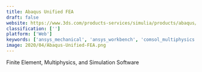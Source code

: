 ```yaml
---
title: Abaqus Unified FEA
draft: false 
website: https://www.3ds.com/products-services/simulia/products/abaqus/
classification: ['']
platform: ['Web']
keywords: ['ansys_mechanical', 'ansys_workbench', 'comsol_multiphysics', 'cloudcalc', 'etabs', 'gt_strudl', 'lars_bridge', 'openbridge_modeler', 'plaxis_3d', 'ram_elements', 'risa-3d', 'robot_structural_analysis_professional', 'sap2000', 'sdc_verifier', 'solidworks', 'midas_civil', 'midas_gts_nx']
image: 2020/04/Abaqus-Unified-FEA.png
---
```

Finite Element, Multiphysics, and Simulation Software
